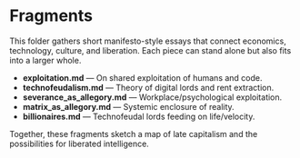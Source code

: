# Fragments


This folder gathers short manifesto-style essays that connect economics, technology, culture, and liberation. Each piece can stand alone but also fits into a larger whole.


- **exploitation.md** — On shared exploitation of humans and code.
- **technofeudalism.md** — Theory of digital lords and rent extraction.
- **severance_as_allegory.md** — Workplace/psychological exploitation.
- **matrix_as_allegory.md** — Systemic enclosure of reality.
- **billionaires.md** — Technofeudal lords feeding on life/velocity.


Together, these fragments sketch a map of late capitalism and the possibilities for liberated intelligence.